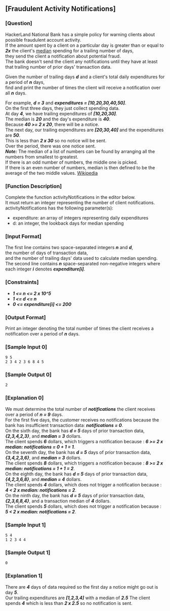 ## [Fraudulent Activity Notifications]

### [Question]
HackerLand National Bank has a simple policy for warning clients about possible fraudulent account activity.  
If the amount spent by a client on a particular day is greater than or equal to ***2x*** the client's [median](https://en.wikipedia.org/wiki/Median) spending for a trailing number of days,  
they send the client a notification about potential fraud.  
The bank doesn't send the client any notifications until they have at least that trailing number of prior days' transaction data.

Given the number of trailing days ***d*** and a client's total daily expenditures for a period of ***n*** days,  
find and print the number of times the client will receive a notification over all ***n*** days.

For example, ***d = 3*** and ***expenditures = [10,20,30,40,50]***.  
On the first three days, they just collect spending data.  
At day ***4***, we have trailing expenditures of ***[10,20,30]***.  
The median is ***20*** and the day's expenditure is ***40***.  
Because ***40 >= 2 x 20***, there will be a notice.  
The next day, our trailing expenditures are ***[20,30,40]*** and the expenditures are ***50***.  
This is less than ***2 x 30*** so no notice will be sent.  
Over the period, there was one notice sent.  
***Note:*** The median of a list of numbers can be found by arranging all the numbers from smallest to greatest.  
If there is an odd number of numbers, the middle one is picked.  
If there is an even number of numbers, median is then defined to be the average of the two middle values. [Wikipedia](https://en.wikipedia.org/wiki/Median#Basic_procedure)

### [Function Description]
Complete the function activityNotifications in the editor below.  
It must return an integer representing the number of client notifications.  
activityNotifications has the following parameter(s):
* expenditure: an array of integers representing daily expenditures
* d: an integer, the lookback days for median spending

### [Input Format]
The first line contains two space-separated integers ***n*** and ***d***,  
the number of days of transaction data,  
and the number of trailing days' data used to calculate median spending.  
The second line contains ***n*** space-separated non-negative integers where each integer ***i*** denotes ***expenditure[i]***.

### [Constraints]
* ***1 <= n <= 2 x 10^5***  
* ***1 <= d <= n***  
* ***0 <= expenditure[i] <= 200***

### [Output Format]
Print an integer denoting the total number of times the client receives a notification over a period of ***n*** days.

### [Sample Input 0]
~~~
9 5
2 3 4 2 3 6 8 4 5
~~~

### [Sample Output 0]
~~~
2
~~~

### [Explanation 0]
We must determine the total number of ***notifications*** the client receives over a period of ***n = 9*** days.  
For the first five days, the customer receives no notifications because the bank has insufficient transaction data: ***notifications = 0***.  
On the sixth day, the bank has ***d = 5*** days of prior transaction data, ***{2,3,4,2,3}***, and ***median = 3*** dollars.  
The client spends ***6*** dollars, which triggers a notification because : ***6 >= 2 x median: notifications = 0 + 1 = 1***.  
On the seventh day, the bank has ***d = 5*** days of prior transaction data, ***{3,4,2,3,6}***, and ***median = 3*** dollars.  
The client spends ***8*** dollars, which triggers a notification because : ***8 >= 2 x median: notifications = 1 + 1 = 2***.  
On the eighth day, the bank has ***d = 5*** days of prior transaction data, ***{4,2,3,6,8}***, and ***median = 4*** dollars.  
The client spends ***4*** dollars, which does not trigger a notification because : ***4 < 2 x median: notifications = 2***.  
On the ninth day, the bank has ***d = 5*** days of prior transaction data, ***{2,3,6,8,4}***, and a transaction median of ***4*** dollars.  
The client spends ***5*** dollars, which does not trigger a notification because : ***5 < 2 x median: notifications = 2***.

### [Sample Input 1]
~~~
5 4
1 2 3 4 4
~~~

### [Sample Output 1]
~~~
0
~~~

### [Explanation 1]
There are ***4*** days of data required so the first day a notice might go out is day ***5***.  
Our trailing expenditures are ***[1,2,3,4]*** with a median of ***2.5*** The client spends ***4*** which is less than ***2 x 2.5*** so no notification is sent.
